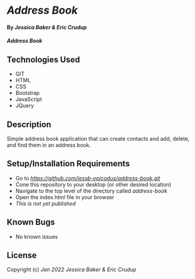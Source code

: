 # _Address Book_

#### By _**Jessica Baker & Eric Crudup**_ 

#### _Address Book_

## Technologies Used

* GIT
* HTML
* CSS
* Bootstrap
* JavaScript
* JQuery

## Description

Simple address book application that can create contacts and add, delete, and find them in an address book.

## Setup/Installation Requirements

* Go to _https://github.com/jessb-epicodus/address-book.git_
* Cone this repository to your desktop (or other desired location)
* Navigate to the top level of the directory called _address-book_
* Open the index.html file in your browser
* _This is not yet published_

## Known Bugs

* No known issues

## License


Copyright (c) _Jan 2022_ _Jessica Baker & Eric Crudup_